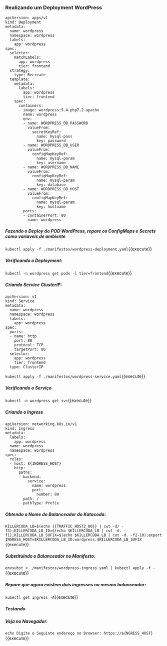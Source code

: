 
### Realizando um Deployment WordPress

```
apiVersion: apps/v1
kind: Deployment
metadata:
  name: wordpress
  namespace: wordpress
  labels:
    app: wordpress
spec:
  selector:
    matchLabels:
      app: wordpress
      tier: frontend
  strategy:
    type: Recreate
  template:
    metadata:
      labels:
        app: wordpress
        tier: frontend
    spec:
      containers:
      - image: wordpress:5.4-php7.2-apache
        name: wordpress
        env:
        - name: WORDPRESS_DB_PASSWORD
          valueFrom:
            secretKeyRef:
              name: mysql-pass
              key: password
        - name: WORDPRESS_DB_USER
          valueFrom:
            configMapKeyRef:
              name: mysql-param
              key: username
        - name: WORDPRESS_DB_NAME
          valueFrom:
            configMapKeyRef:
              name: mysql-param
              key: database
        - name: WORDPRESS_DB_HOST
          valueFrom:
            configMapKeyRef:
              name: mysql-param
              key: hostname
        ports:
        - containerPort: 80
          name: wordpress
```
##### Fazendo o Deploy do POD WordPress, repare os ConfigMaps e Secrets como variaveis de ambiente

`kubectl apply -f ./manifestos/wordpress-deployment.yaml`{{execute}}

##### Verificando o Deployment:

`kubectl -n wordpress get pods -l tier=frontend`{{execute}}

##### Criando Service ClusterIP:

```
apiVersion: v1
kind: Service
metadata:
  name: wordpress
  namespace: wordpress
  labels:
    app: wordpress
spec:
  ports:
  - name: http
    port: 80
    protocol: TCP
    targetPort: 80
  selector:
    app: wordpress
    tier: frontend
  type: ClusterIP
```

`kubectl apply -f ./manifestos/wordpress-service.yaml`{{execute}}

##### Verificando o Serviço

`kubectl -n wordpress get svc`{{execute}}

##### Criando o Ingress

```
apiVersion: networking.k8s.io/v1
kind: Ingress
metadata:
  labels:
    app: wordpress
  name: wordpress
  namespace: wordpress
spec:
  rules:
  - host: ${INGRESS_HOST}
    http:
      paths:
      - backend:
          service:
            name: wordpress
            port:
              number: 80
        path: /
        pathType: Prefix
```


##### Obtendo o Nome do Balanceador do Katacoda:
`KILLERCODA_LB=$(echo {{TRAFFIC_HOST2_80}} | cut -d/ -f3);KILLERCODA_LB_ID=$(echo $KILLERCODA_LB | cut -d. -f1);KILLERCODA_LB_SUFIX=$(echo $KILLERCODA_LB | cut -d. -f2-10);export INGRESS_HOST=$KILLERCODA_LB_ID.wordpress.$KILLERCODA_LB_SUFIX
`{{execute}}

##### Substituindo o Balanceador no Manifesto:
`envsubst < ./manifestos/wordpress-ingress.yaml | kubectl apply -f -`{{execute}}

##### Repare que agora existem dois ingresses no mesmo balanceador:
`kubectl get ingress -A`{{execute}}

##### Testando

##### Veja no Navegador:
`echo Digite o Seguinte endereço no Browser: https://${NGRESS_HOST}`{{execute}}
